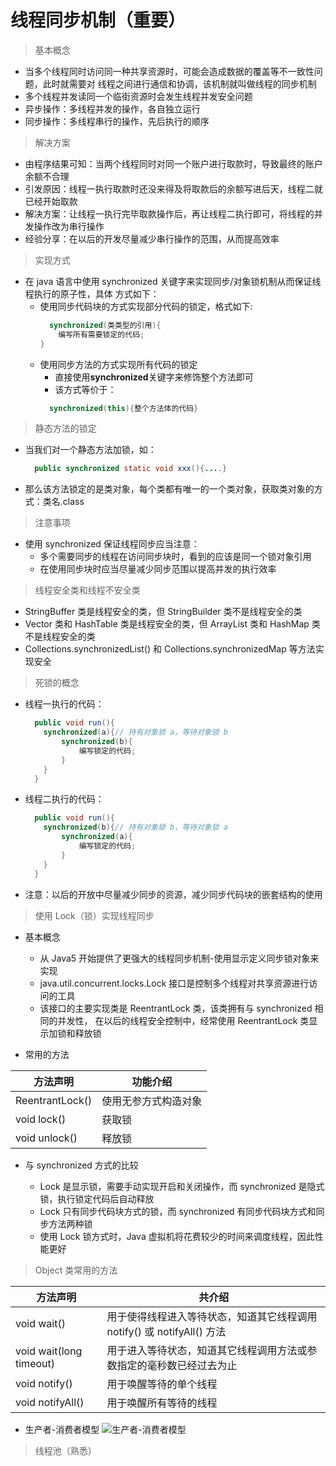 # 线程同步机制（重要）

> 基本概念

* 当多个线程同时访问同一种共享资源时，可能会造成数据的覆盖等不一致性问题，此时就需要对
  线程之间进行通信和协调，该机制就叫做线程的同步机制
* 多个线程并发读同一个临街资源时会发生线程并发安全问题
* 异步操作：多线程并发的操作，各自独立运行
* 同步操作：多线程串行的操作，先后执行的顺序

> 解决方案

* 由程序结果可知：当两个线程同时对同一个账户进行取款时，导致最终的账户余额不合理
* 引发原因：线程一执行取款时还没来得及将取款后的余额写进后天，线程二就已经开始取款
* 解决方案：让线程一执行完毕取款操作后，再让线程二执行即可，将线程的并发操作改为串行操作
* 经验分享：在以后的开发尽量减少串行操作的范围，从而提高效率

> 实现方式

* 在 java 语言中使用 synchronized 关键字来实现同步/对象锁机制从而保证线程执行的原子性，具体
  方式如下：
  * 使用同步代码块的方式实现部分代码的锁定，格式如下:
      ```java
        synchronized(类类型的引用){
          编写所有需要锁定的代码;
      }
      ```
  * 使用同步方法的方式实现所有代码的锁定
    * 直接使用**synchronized**关键字来修饰整个方法即可
    * 该方式等价于：
    ```java
      synchronized(this){整个方法体的代码}
    ```
    
> 静态方法的锁定

* 当我们对一个静态方法加锁，如：
  ```java
    public synchronized static void xxx(){....}
  ```
* 那么该方法锁定的是类对象，每个类都有唯一的一个类对象，获取类对象的方式：类名.class

> 注意事项

* 使用 synchronized 保证线程同步应当注意：
    * 多个需要同步的线程在访问同步块时，看到的应该是同一个锁对象引用
    * 在使用同步块时应当尽量减少同步范围以提高并发的执行效率

> 线程安全类和线程不安全类

* StringBuffer 类是线程安全的类，但 StringBuilder 类不是线程安全的类
* Vector 类和 HashTable 类是线程安全的类，但 ArrayList 类和 HashMap 类不是线程安全的类
* Collections.synchronizedList() 和 Collections.synchronizedMap 等方法实现安全

> 死锁的概念

* 线程一执行的代码：
  ```java
    public void run(){
      synchronized(a){// 持有对象锁 a，等待对象锁 b
          synchronized(b){
              编写锁定的代码;
          }
      }
    } 
  ```
* 线程二执行的代码：
    ```java
      public void run(){
        synchronized(b){// 持有对象锁 b，等待对象锁 a
            synchronized(a){
                编写锁定的代码;
            }
        }
      } 
  ```
* 注意：以后的开放中尽量减少同步的资源，减少同步代码块的嵌套结构的使用

> 使用 Lock（锁）实现线程同步

* 基本概念
    * 从 Java5 开始提供了更强大的线程同步机制-使用显示定义同步锁对象来实现
    * java.util.concurrent.locks.Lock 接口是控制多个线程对共享资源进行访问的工具
    * 该接口的主要实现类是 ReentrantLock 类，该类拥有与 synchronized 相同的并发性，
      在以后的线程安全控制中，经常使用 ReentrantLock 类显示加锁和释放锁
      
* 常用的方法

|方法声明|功能介绍|
|---|---|
|ReentrantLock()|使用无参方式构造对象|
|void lock()|获取锁|
|void unlock()|释放锁|

* 与 synchronized 方式的比较

    * Lock 是显示锁，需要手动实现开启和关闭操作，而 synchronized 是隐式锁，执行锁定代码后自动释放
    * Lock 只有同步代码块方式的锁，而 synchronized 有同步代码块方式和同步方法两种锁
    * 使用 Lock 锁方式时，Java 虚拟机将花费较少的时间来调度线程，因此性能更好
 
> Object 类常用的方法

|方法声明|共介绍|
|---|---|
|void wait()|用于使得线程进入等待状态，知道其它线程调用 notify() 或 notifyAll() 方法|
|void wait(long timeout)|用于进入等待状态，知道其它线程调用方法或参数指定的毫秒数已经过去为止|
|void notify()|用于唤醒等待的单个线程|
|void notifyAll()|用于唤醒所有等待的线程|

* 生产者-消费者模型
![生产者-消费者模型](https://cdn.jsdelivr.net/gh/fengjian2705/cdn/img/thread/生产者-消费者模型.jpg)

> 线程池（熟悉）
